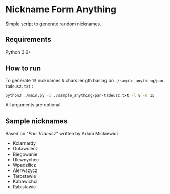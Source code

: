 # Nickname Form Anything

Simple script to generate random nicknames.


## Requirements

Python 3.6+


## How to run

To generate `15` nicknames `8` chars length basing on `./sample_anything/pan-tadeusz.txt` :

```bash
python3 ./main.py -i ./sample_anything/pan-tadeusz.txt -l 8 -n 15
```

All arguments are optional.

## Sample nicknames

Based on "_Pan Tadeusz_" written by Adam Mickiewicz

- Kciarnardy
- Oufawolecz
- Biegowanie
- Ulewnychec
- Wpadzilicz
- Alerwszycz
- Tarostawie
- Kabawichci
- Rabistawic
